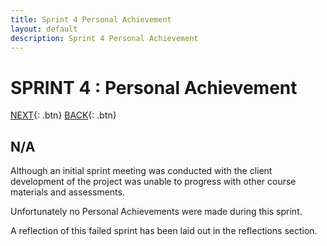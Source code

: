 ```yaml
---
title: Sprint 4 Personal Achievement
layout: default
description: Sprint 4 Personal Achievement
---
```


# SPRINT 4 : Personal Achievement

[NEXT](pa5.html){: .btn}
[BACK](pa3.html){: .btn}

## N/A

Although an initial sprint meeting was conducted with the client development of the project was unable to progress with other course materials and assessments.

Unfortunately no Personal Achievements were made during this sprint. 

A reflection of this failed sprint has been laid out in the reflections section.